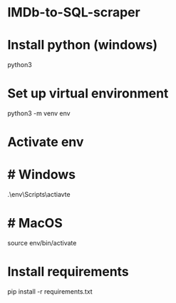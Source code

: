# IMDb-to-SQL-scraper

# Install python (windows)
python3

# Set up virtual environment
python3 -m venv env

# Activate env
# # Windows
.\env\Scripts\actiavte

# # MacOS
source env/bin/activate

# Install requirements
pip install -r requirements.txt
